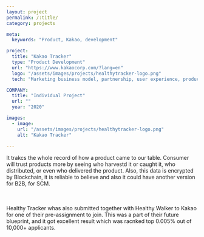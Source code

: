 ```yaml
---
layout: project
permalink: /:title/
category: projects

meta:
  keywords: "Product, Kakao, development"

project:
  title: "Kakao Tracker"
  type: "Product Development"
  url: "https://www.kakaocorp.com/?lang=en"
  logo: "/assets/images/projects/healthytracker-logo.png"
  tech: "Marketing business model, partnership, user experience, product development"

COMPANY:
  title: "Individual Project"
  url: ""
  year: "2020"

images:
  - image:
    url: "/assets/images/projects/healthytracker-logo.png"
    alt: "Kakao Tracker"
  
---
```

<p>It trakcs the whole record of how a product came to our table. Consumer will trust products more by seeing who harvestd it or caught it, who distributed, or even who delivered the product. Also, this data is encrypted by Blockchain, it is reliable to believe and also it could have another version for B2B, for SCM.</p>
<br><br> Healthy Tracker whas also submitted together with Healthy Walker to Kakao for one of their pre-assignment to join. This was a part of their future blueprint, and it got excellent result which was racnked top 0.005% out of 10,000+ applicants.
